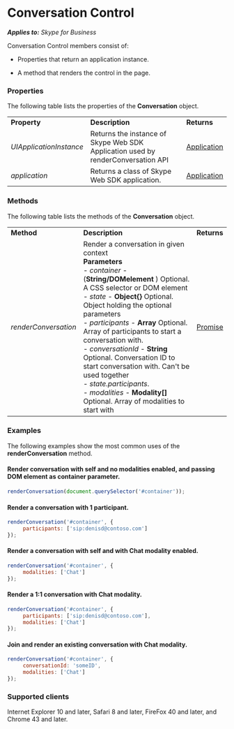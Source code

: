 
# Conversation Control

 _**Applies to:** Skype for Business_

Conversation Control members consist of: 

- Properties that return an application instance. 
    
- A method that renders the control in the page.
    

### Properties

The following table lists the properties of the  **Conversation** object.


||||
|:-----|:-----|:-----|
|**Property**|**Description**|**Returns**|
| _UIApplicationInstance_|Returns the instance of Skype Web SDK Application used by renderConversation API|[Application](http://technet.microsoft.com/library/e0969542-53e2-473a-b02f-2554b01451f1%28Office.14%29.aspx)|
| _application_|Returns a class of Skype Web SDK application.|[Application](http://technet.microsoft.com/library/e0969542-53e2-473a-b02f-2554b01451f1%28Office.14%29.aspx)|

### Methods

The following table lists the methods of the  **Conversation** object.


||||
|:-----|:-----|:-----|
|**Method**|**Description**|**Returns**|
| _renderConversation_|Render a conversation in given context<br/>  **Parameters** <br/> - _container_  - (**String/DOMelement** ) Optional. A CSS selector or DOM element <br />- _state_  - **Object{}**  Optional. Object holding the optional parameters<br />- _participants_  - **Array**  Optional. Array of participants to start a conversation with.<br />- _conversationId_  - **String**  Optional.  Conversation ID to start conversation with. Can't be used together<br/> - _state.participants_.<br />- _modalities_  - **Modality[]**  Optional. Array of modalities to start with<br />|[Promise](http://technet.microsoft.com/library/362628c9-9f48-4e26-8f5d-d0bae80e782d%28Office.14%29.aspx)|

### Examples

The following examples show the most common uses of the  **renderConversation** method.


#### Render conversation with self and no modalities enabled, and passing DOM element as container parameter.


```js
renderConversation(document.querySelector('#container'));
```


#### Render a conversation with 1 participant.


```js
renderConversation('#container', {
     participants: ['sip:denisd@contoso.com']
});

```


#### Render a conversation with self and with Chat modality enabled.


```js
renderConversation('#container', {
     modalities: ['Chat']
});

```


#### Render a 1:1 conversation with Chat modality.


```js
renderConversation('#container', {
     participants: ['sip:denisd@contoso.com'],
     modalities: ['Chat']
});

```


#### Join and render an existing conversation with Chat modality.


```js
renderConversation('#container', {
     conversationId: 'someID',
     modalities: ['Chat']
});

```


### Supported clients

Internet Explorer 10 and later, Safari 8 and later, FireFox 40 and later, and Chrome 43 and later.

